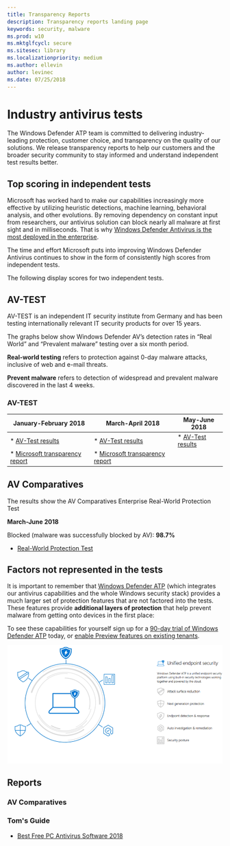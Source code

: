```yaml
---
title: Transparency Reports
description: Transparency reports landing page
keywords: security, malware
ms.prod: w10
ms.mktglfcycl: secure
ms.sitesec: library
ms.localizationpriority: medium
ms.author: ellevin
author: levinec
ms.date: 07/25/2018
---
```


# Industry antivirus tests

The Windows Defender ATP team is committed to delivering industry-leading protection, customer choice, and transparency on the quality of our solutions. We release transparency reports to help our customers and the broader security community to stay informed and understand independent test results better.

## Top scoring in independent tests

Microsoft has worked hard to make our capabilities increasingly more effective by utilizing heuristic detections, machine learning, behavioral analysis, and other evolutions. By removing dependency on constant input from researchers, our antivirus solution can block nearly all malware at first sight and in milliseconds. That is why [Windows Defender Antivirus is the most deployed in the enterprise](https://docs.microsoft.com/windows/threat-protection/windows-defender-antivirus/windows-defender-antivirus-in-windows-10).

The time and effort Microsoft puts into improving Windows Defender Antivirus continues to show in the form of consistently high scores from independent tests.

The following display scores for two independent tests.

## AV-TEST

AV-TEST is an independent IT security institute from Germany and has been testing internationally relevant IT security products for over 15 years.

The graphs below show Windows Defender AV’s detection rates in “Real World” and “Prevalent malware” testing over a six month period.

**Real-world testing** refers to protection against 0-day malware attacks, inclusive of web and e-mail threats.

**Prevent malware** refers to detection of widespread and prevalent malware discovered in the last 4 weeks.

### AV-TEST

|**January-February 2018** | **March-April 2018**  |**May-June 2018**| 
|-----|-----|-----|
|* [AV-Test results](https://www.av-test.org/en/antivirus/home-windows/windows-7/february-2018/kaspersky-lab-internet-security-18.0-180557/)|* [AV-Test results](https://www.av-test.org/en/antivirus/business-windows-client/windows-10/april-2018/microsoft-windows-defender-antivirus-4.12-181574/)|* [AV-Test results](https://www.av-test.org/en/antivirus/business-windows-client/windows-10/june-2018/microsoft-windows-defender-antivirus-4.12-182374/)|
|* [Microsoft transparency report](https://query.prod.cms.rt.microsoft.com/cms/api/am/binary/RE27O5A?ocid=cx-blog-mmpc)|* [Microsoft transparency report](https://query.prod.cms.rt.microsoft.com/cms/api/am/binary/RE2ouJA)|||


## AV Comparatives

The results show the AV Comparatives Enterprise Real-World Protection Test

**March-June 2018**

Blocked (malware was successfully blocked by AV): **98.7%**
* [Real-World Protection Test](https://www.av-comparatives.org/comparison/)
## Factors not represented in the tests

It is important to remember that [Windows Defender ATP](https://www.microsoft.com/en-us/WindowsForBusiness/windows-atp?ocid=cx-blog-mmpc) (which integrates our antivirus capabilities and the whole Windows security stack) provides a much larger set of protection features that are not factored into the tests. These features provide **additional layers of protection** that help prevent malware from getting onto devices in the first place:

 To see these capabilities for yourself sign up for a [90-day trial of Windows Defender ATP](https://www.microsoft.com/windowsforbusiness/windows-atp?ocid=cx-blog-mmpc) today, or [enable Preview features on existing tenants](https://docs.microsoft.com/windows/security/threat-protection/windows-defender-atp/preview-settings-windows-defender-advanced-threat-protection).

![Real World](./images/wdatp-pillars2.png)

## Reports



### AV Comparatives


### Tom's Guide

* [Best Free PC Antivirus Software 2018](https://www.tomsguide.com/us/best-antivirus,review-2588-5.html)